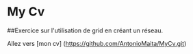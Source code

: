 # My Cv
##Exercice sur l'utilisation de grid en créant un réseau.

Allez vers [mon cv] (https://github.com/AntonioMaita/MyCv.git)
